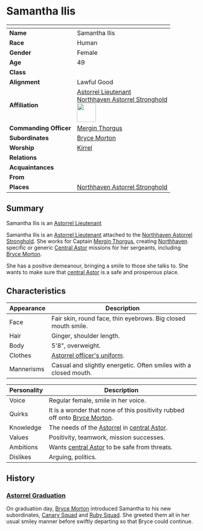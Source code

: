 # Samantha Ilis

| []() | |
| --- | --- |
| **Name** | Samantha Ilis |
| **Race** | Human |
| **Gender** | Female |
| **Age** | 49  |
| **Class** | |
| **Alignment** | Lawful Good |
| **Affiliation** | [Astorrel Lieutenant](../civilisations/kingdom-of-astor/organisations/astorrel/ranks/5-lieutenant.md)<br />[Northhaven Astorrel Stronghold](../places/strongholds/northhaven-astorrel-stronghold.md)<br /><img src="../../images/ranks/astorrel-5-lieutenant.png" height="50" /> |
| **Commanding Officer** | [Mergin Thorgus](mergin-thorgus.md) |
| **Subordinates** | [Bryce Morton](bryce-morton.md) |
| **Worship** | [Kirrel](../gods/gods/kirrel.md) |
| **Relations** | |
| **Acquaintances** | |
| **From** | |
| **Places** | [Northhaven Astorrel Stronghold](../places/strongholds/northhaven-astorrel-stronghold.md) |

## Summary

Samantha Ilis is an [Astorrel Lieutenant](../civilisations/kingdom-of-astor/organisations/astorrel/ranks/5-lieutenant.md) 

Samantha Ilis is an [Astorrel Lieutenant](../civilisations/kingdom-of-astor/organisations/astorrel/ranks/5-lieutenant.md) attached to the [Northhaven Astorrel Stronghold](../places/strongholds/northhaven-astorrel-stronghold.md). She works for Captain [Mergin Thorgus](mergin-thorgus.md), creating [Northhaven](../places/cities/northhaven.md) specific or generic [Central Astor](../places/regions/central-astor.md) missions for her sergeants, including [Bryce Morton](bryce-morton.md).

She has a positive demeanour, bringing a smile to those she talks to. She wants to make sure that [central Astor](../places/regions/central-astor.md) is a safe and prosperous place.

## Characteristics

| Appearance | Description |
| --- | --- |
| Face | Fair skin, round face, thin eyebrows. Big closed mouth smile. |
| Hair | Ginger, shoulder length. |
| Body | 5'8", overweight. |
| Clothes | [Astorrel officer's uniform](../civilisations/kingdom-of-astor/organisations/astorrel/uniforms/astorrel-officers-uniform.md). |
| Mannerisms | Casual and slightly energetic. Often smiles with a closed mouth. |

| Personality | Description |
| --- | --- |
| Voice | Regular female, smile in her voice. |
| Quirks | It is a wonder that none of this positivity rubbed off onto [Bryce Morton](bryce-morton.md). |
| Knowledge | The needs of the [Astorrel](../civilisations/kingdom-of-astor/organisations/astorrel/astorrel.md) in [central Astor](../places/regions/central-astor.md). |
| Values | Positivity, teamwork, mission successes. |
| Ambitions | Wants [central Astor](../places/regions/central-astor.md) to be safe from threats. |
| Dislikes | Arguing, politics. |

## History

### [Astorrel Graduation](../../campaigns/astorrel-agents/storylines/astorrel-graduation.md)

On graduation day, [Bryce Morton](bryce-morton.md) introduced Samantha to his new subordinates, [Canary Squad](../civilisations/kingdom-of-astor/organisations/astorrel/squads/canary.md) and [Ruby Squad](../civilisations/kingdom-of-astor/organisations/astorrel/squads/ruby.md). She greeted them all in her usual smiley manner before swiftly departing so that Bryce could continue.
